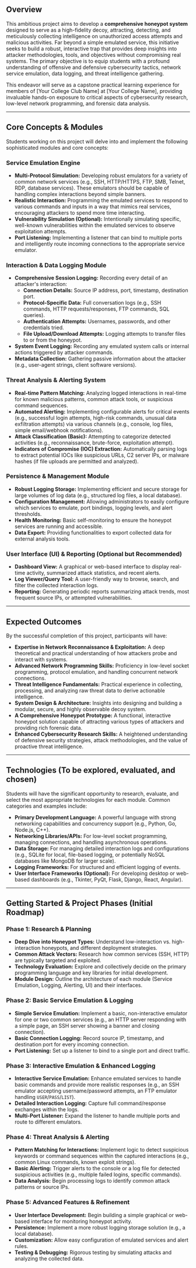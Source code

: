 ## Overview

This ambitious project aims to develop a **comprehensive honeypot system** designed to serve as a high-fidelity decoy, attracting, detecting, and meticulously collecting intelligence on unauthorized access attempts and malicious activities. Far beyond a simple emulated service, this initiative seeks to build a robust, interactive trap that provides deep insights into attacker methodologies, tools, and objectives without compromising real systems. The primary objective is to equip students with a profound understanding of offensive and defensive cybersecurity tactics, network service emulation, data logging, and threat intelligence gathering.

This endeavor will serve as a capstone practical learning experience for members of [Your College Club Name] at [Your College Name], providing invaluable hands-on exposure to critical aspects of cybersecurity research, low-level network programming, and forensic data analysis.

---

## Core Concepts & Modules

Students working on this project will delve into and implement the following sophisticated modules and core concepts:

### Service Emulation Engine

* **Multi-Protocol Simulation:** Developing robust emulators for a variety of common network services (e.g., SSH, HTTP/HTTPS, FTP, SMB, Telnet, RDP, database services). These emulators should be capable of handling complex interactions beyond simple banners.
* **Realistic Interaction:** Programming the emulated services to respond to various commands and inputs in a way that mimics real services, encouraging attackers to spend more time interacting.
* **Vulnerability Simulation (Optional):** Intentionally simulating specific, well-known vulnerabilities within the emulated services to observe exploitation attempts.
* **Port Listening:** Implementing a listener that can bind to multiple ports and intelligently route incoming connections to the appropriate service emulator.

### Interaction & Data Logging Module

* **Comprehensive Session Logging:** Recording every detail of an attacker's interaction:
    * **Connection Details:** Source IP address, port, timestamp, destination port.
    * **Protocol-Specific Data:** Full conversation logs (e.g., SSH commands, HTTP requests/responses, FTP commands, SQL queries).
    * **Authentication Attempts:** Usernames, passwords, and other credentials tried.
    * **File Upload/Download Attempts:** Logging attempts to transfer files to or from the honeypot.
* **System Event Logging:** Recording any emulated system calls or internal actions triggered by attacker commands.
* **Metadata Collection:** Gathering passive information about the attacker (e.g., user-agent strings, client software versions).

### Threat Analysis & Alerting System

* **Real-time Pattern Matching:** Analyzing logged interactions in real-time for known malicious patterns, common attack tools, or suspicious command sequences.
* **Automated Alerting:** Implementing configurable alerts for critical events (e.g., successful login attempts, high-risk commands, unusual data exfiltration attempts) via various channels (e.g., console, log files, simple email/webhook notifications).
* **Attack Classification (Basic):** Attempting to categorize detected activities (e.g., reconnaissance, brute-force, exploitation attempt).
* **Indicators of Compromise (IOC) Extraction:** Automatically parsing logs to extract potential IOCs like suspicious URLs, C2 server IPs, or malware hashes (if file uploads are permitted and analyzed).

### Persistence & Management Module

* **Robust Logging Storage:** Implementing efficient and secure storage for large volumes of log data (e.g., structured log files, a local database).
* **Configuration Management:** Allowing administrators to easily configure which services to emulate, port bindings, logging levels, and alert thresholds.
* **Health Monitoring:** Basic self-monitoring to ensure the honeypot services are running and accessible.
* **Data Export:** Providing functionalities to export collected data for external analysis tools.

### User Interface (UI) & Reporting (Optional but Recommended)

* **Dashboard View:** A graphical or web-based interface to display real-time activity, summarized attack statistics, and recent alerts.
* **Log Viewer/Query Tool:** A user-friendly way to browse, search, and filter the collected interaction logs.
* **Reporting:** Generating periodic reports summarizing attack trends, most frequent source IPs, or attempted vulnerabilities.

---

## Expected Outcomes

By the successful completion of this project, participants will have:

* **Expertise in Network Reconnaissance & Exploitation:** A deep theoretical and practical understanding of how attackers probe and interact with systems.
* **Advanced Network Programming Skills:** Proficiency in low-level socket programming, protocol emulation, and handling concurrent network connections.
* **Threat Intelligence Fundamentals:** Practical experience in collecting, processing, and analyzing raw threat data to derive actionable intelligence.
* **System Design & Architecture:** Insights into designing and building a modular, secure, and highly observable decoy system.
* **A Comprehensive Honeypot Prototype:** A functional, interactive honeypot solution capable of attracting various types of attackers and providing rich forensic data.
* **Enhanced Cybersecurity Research Skills:** A heightened understanding of defensive security strategies, attack methodologies, and the value of proactive threat intelligence.

---

## Technologies (To be explored, evaluated, and chosen)

Students will have the significant opportunity to research, evaluate, and select the most appropriate technologies for each module. Common categories and examples include:

* **Primary Development Language:** A powerful language with strong networking capabilities and concurrency support (e.g., Python, Go, Node.js, C++).
* **Networking Libraries/APIs:** For low-level socket programming, managing connections, and handling asynchronous operations.
* **Data Storage:** For managing detailed interaction logs and configurations (e.g., SQLite for local, file-based logging, or potentially NoSQL databases like MongoDB for larger scale).
* **Logging Frameworks:** For structured and efficient logging of events.
* **User Interface Frameworks (Optional):** For developing desktop or web-based dashboards (e.g., Tkinter, PyQt, Flask, Django, React, Angular).

---

## Getting Started & Project Phases (Initial Roadmap)

### Phase 1: Research & Planning

* **Deep Dive into Honeypot Types:** Understand low-interaction vs. high-interaction honeypots, and different deployment strategies.
* **Common Attack Vectors:** Research how common services (SSH, HTTP) are typically targeted and exploited.
* **Technology Evaluation:** Explore and collectively decide on the primary programming language and key libraries for initial development.
* **Module Design:** Outline the architecture of each module (Service Emulation, Logging, Alerting, UI) and their interfaces.

### Phase 2: Basic Service Emulation & Logging

* **Simple Service Emulation:** Implement a basic, non-interactive emulator for one or two common services (e.g., an HTTP server responding with a simple page, an SSH server showing a banner and closing connection).
* **Basic Connection Logging:** Record source IP, timestamp, and destination port for every incoming connection.
* **Port Listening:** Set up a listener to bind to a single port and direct traffic.

### Phase 3: Interactive Emulation & Enhanced Logging

* **Interactive Service Emulation:** Enhance emulated services to handle basic commands and provide more realistic responses (e.g., an SSH emulator accepting username/password attempts, an FTP emulator handling `USER`/`PASS`/`LIST`).
* **Detailed Interaction Logging:** Capture full command/response exchanges within the logs.
* **Multi-Port Listener:** Expand the listener to handle multiple ports and route to different emulators.

### Phase 4: Threat Analysis & Alerting

* **Pattern Matching for Interactions:** Implement logic to detect suspicious keywords or command sequences within the captured interactions (e.g., common Linux commands, known exploit strings).
* **Basic Alerting:** Trigger alerts to the console or a log file for detected suspicious activities (e.g., multiple failed logins, specific commands).
* **Data Analysis:** Begin processing logs to identify common attack patterns or source IPs.

### Phase 5: Advanced Features & Refinement

* **User Interface Development:** Begin building a simple graphical or web-based interface for monitoring honeypot activity.
* **Persistence:** Implement a more robust logging storage solution (e.g., a local database).
* **Customization:** Allow easy configuration of emulated services and alert rules.
* **Testing & Debugging:** Rigorous testing by simulating attacks and analyzing the collected data.
